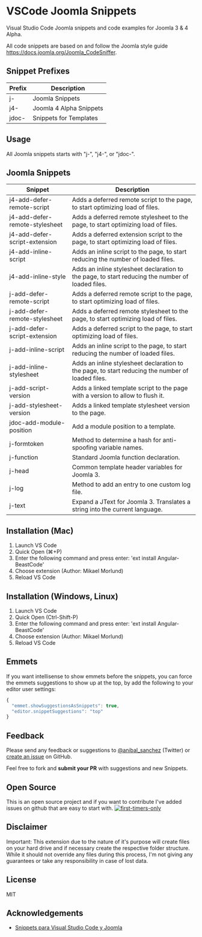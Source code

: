 # VSCode Joomla Snippets

Visual Studio Code Joomla snippets and code examples for Joomla 3 & 4 Alpha.

All code snippets are based on and follow the Joomla style guide <https://docs.joomla.org/Joomla_CodeSniffer>.

## Snippet Prefixes

| Prefix | Description |
| ------- | ----------|
| j- | Joomla Snippets |
| j4- | Joomla 4 Alpha Snippets |
| jdoc- | Snippets for Templates |

## Usage

All Joomla snippets starts with "j-", "j4-", or "jdoc-".

## Joomla Snippets

| Snippet | Description |
| ------- | ----------|
| j4-add-defer-remote-script | Adds a deferred remote script to the page, to start optimizing load of files. |
| j4-add-defer-remote-stylesheet | Adds a deferred remote stylesheet to the page, to start optimizing load of files. |
| j4-add-defer-script-extension | Adds a deferred extension script to the page, to start optimizing load of files. |
| j4-add-inline-script | Adds an inline script to the page, to start reducing the number of loaded files. |
| j4-add-inline-style | Adds an inline stylesheet declaration to the page, to start reducing the number of loaded files. |
| j-add-defer-remote-script | Adds a deferred remote script to the page, to start optimizing load of files. |
| j-add-defer-remote-stylesheet | Adds a deferred remote stylesheet to the page, to start optimizing load of files. |
| j-add-defer-script-extension | Adds a deferred script to the page, to start optimizing load of files. |
| j-add-inline-script | Adds an inline script to the page, to start reducing the number of loaded files. |
| j-add-inline-stylesheet | Adds an inline stylesheet declaration to the page, to start reducing the number of loaded files. |
| j-add-script-version | Adds a linked template script to the page with a version to allow to flush it. |
| j-add-stylesheet-version | Adds a linked template stylesheet version to the page. |
| jdoc-add-module-position | Add a module position to a template. |
| j-formtoken | Method to determine a hash for anti-spoofing variable names. |
| j-function | Standard Joomla function declaration. |
| j-head | Common template header variables for Joomla 3. |
| j-log | Method to add an entry to one custom log file. |
| j-text | Expand a JText for Joomla 3. Translates a string into the current language. |

## Installation (Mac)

1. Launch VS Code
1. Quick Open (⌘+P)
1. Enter the following command and press enter: 'ext install Angular-BeastCode'
1. Choose extension (Author: Mikael Morlund)
1. Reload VS Code

## Installation (Windows, Linux)

1. Launch VS Code
1. Quick Open (Ctrl-Shift-P)
1. Enter the following command and press enter: 'ext install Angular-BeastCode'
1. Choose extension (Author: Mikael Morlund)
1. Reload VS Code

## Emmets

If you want intellisense to show emmets before the snippets, you can force the emmets suggestions to show up at the top, by add the following to your editor user settings:

```javascript
{
  "emmet.showSuggestionsAsSnippets": true,
  "editor.snippetSuggestions": "top"
}
```

## Feedback

Please send any feedback or suggestions to [@anibal_sanchez](https://twitter.com/anibal_sanchez) (Twitter) or [create an issue](https://github.com/anibalsanchez/VSCode-Joomla-Snippets) on GitHub.

Feel free to fork and **submit your PR** with suggestions and new Snippets.

## Open Source

This is an open source project and if you want to contribute I've added issues on github that are easy to start with. [![first-timers-only](https://img.shields.io/badge/first--timers--only-friendly-blue.svg)](https://github.com/anibalsanchez/VSCode-Joomla-Snippets/labels/first-timers-only)

## Disclaimer

Important: This extension due to the nature of it's purpose will create
files on your hard drive and if necessary create the respective folder structure.
While it should not override any files during this process, I'm not giving any guarantees or take any responsibility in case of lost data.

## License

MIT

## Acknowledgements

- [Snippets para Visual Studio Code y Joomla](https://www.sergioiglesias.net/blog/joomla/418-snippets-para-visual-studio-code-y-joomla)
